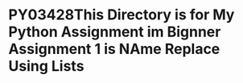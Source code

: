 # PY03428This Directory is for My Python Assignment im Bignner Assignment 1 is NAme Replace Using Lists
